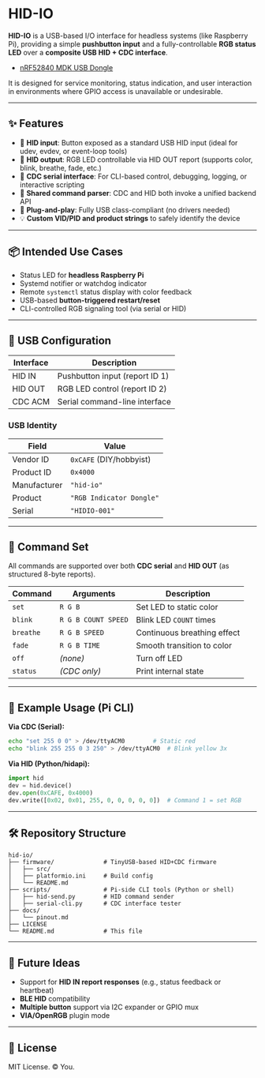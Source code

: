 # HID-IO

**HID-IO** is a USB-based I/O interface for headless systems (like Raspberry Pi), providing a simple **pushbutton input** and a fully-controllable **RGB status LED** over a **composite USB HID + CDC interface**.

- [nRF52840 MDK USB Dongle](https://wiki.makerdiary.com/nrf52840-mdk-usb-dongle/)

It is designed for service monitoring, status indication, and user interaction in environments where GPIO access is unavailable or undesirable.

---

## ✨ Features

- 🔘 **HID input**: Button exposed as a standard USB HID input (ideal for udev, evdev, or event-loop tools)
- 🌈 **HID output**: RGB LED controllable via HID OUT report (supports color, blink, breathe, fade, etc.)
- 💬 **CDC serial interface**: For CLI-based control, debugging, logging, or interactive scripting
- 🔧 **Shared command parser**: CDC and HID both invoke a unified backend API
- 🔌 **Plug-and-play**: Fully USB class-compliant (no drivers needed)
- 💡 **Custom VID/PID and product strings** to safely identify the device

---

## 📦 Intended Use Cases

- Status LED for **headless Raspberry Pi**
- Systemd notifier or watchdog indicator
- Remote `systemctl` status display with color feedback
- USB-based **button-triggered restart/reset**
- CLI-controlled RGB signaling tool (via serial or HID)

---

## 🧱 USB Configuration

| Interface | Description                    |
|-----------|--------------------------------|
| HID IN    | Pushbutton input (report ID 1) |
| HID OUT   | RGB LED control (report ID 2)  |
| CDC ACM   | Serial command-line interface  |

### USB Identity

| Field         | Value                        |
|---------------|------------------------------|
| Vendor ID     | `0xCAFE` (DIY/hobbyist)      |
| Product ID    | `0x4000`                     |
| Manufacturer  | `"hid-io"`                   |
| Product       | `"RGB Indicator Dongle"`     |
| Serial        | `"HIDIO-001"`                |

---

## 🔧 Command Set

All commands are supported over both **CDC serial** and **HID OUT** (as structured 8-byte reports).

| Command   | Arguments             | Description                        |
|-----------|-----------------------|------------------------------------|
| `set`     | `R G B`               | Set LED to static color            |
| `blink`   | `R G B COUNT SPEED`   | Blink LED `COUNT` times            |
| `breathe` | `R G B SPEED`         | Continuous breathing effect        |
| `fade`    | `R G B TIME`          | Smooth transition to color         |
| `off`     | *(none)*              | Turn off LED                       |
| `status`  | *(CDC only)*          | Print internal state               |

---

## 🧰 Example Usage (Pi CLI)

**Via CDC (Serial):**
```bash
echo "set 255 0 0" > /dev/ttyACM0        # Static red
echo "blink 255 255 0 3 250" > /dev/ttyACM0  # Blink yellow 3x
```

**Via HID (Python/hidapi):**
```python
import hid
dev = hid.device()
dev.open(0xCAFE, 0x4000)
dev.write([0x02, 0x01, 255, 0, 0, 0, 0, 0])  # Command 1 = set RGB
```

---

## 🛠 Repository Structure

```
hid-io/
├── firmware/              # TinyUSB-based HID+CDC firmware
│   ├── src/
│   ├── platformio.ini     # Build config
│   └── README.md
├── scripts/               # Pi-side CLI tools (Python or shell)
│   ├── hid-send.py        # HID command sender
│   ├── serial-cli.py      # CDC interface tester
├── docs/
│   └── pinout.md
├── LICENSE
└── README.md              # This file
```

---

## 🧠 Future Ideas

- Support for **HID IN report responses** (e.g., status feedback or heartbeat)
- **BLE HID** compatibility
- **Multiple button** support via I2C expander or GPIO mux
- **VIA/OpenRGB** plugin mode

---

## 🧾 License

MIT License. © You.
